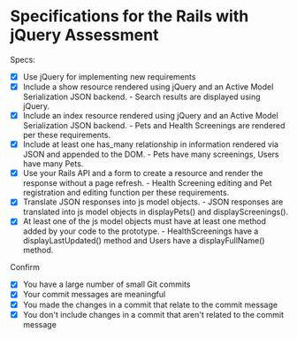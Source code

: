 # Specifications for the Rails with jQuery Assessment

Specs:
- [x] Use jQuery for implementing new requirements
- [x] Include a show resource rendered using jQuery and an Active Model Serialization JSON backend.
      - Search results are displayed using jQuery.
- [x] Include an index resource rendered using jQuery and an Active Model Serialization JSON backend.
      - Pets and Health Screenings are rendered per these requirements.
- [x] Include at least one has_many relationship in information rendered via JSON and appended to the DOM.
      - Pets have many screenings, Users have many Pets.
- [x] Use your Rails API and a form to create a resource and render the response without a page       refresh.
      - Health Screening editing and Pet registration and editing function per these requirements.
- [x] Translate JSON responses into js model objects.
      - JSON responses are translated into js model objects in displayPets() and displayScreenings().
- [x] At least one of the js model objects must have at least one method added by your code to the prototype.
      - HealthScreenings have a displayLastUpdated() method and Users have a displayFullName() method.

Confirm
- [x] You have a large number of small Git commits
- [x] Your commit messages are meaningful
- [x] You made the changes in a commit that relate to the commit message
- [x] You don't include changes in a commit that aren't related to the commit message